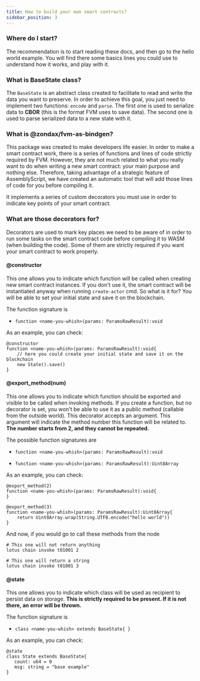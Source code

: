 ```yaml
---
title: How to build your own smart contracts?
sidebar_position: 3
---
```


### Where do I start?
The recommendation is to start reading these docs, and then go to the hello world example. You will find there some basics lines you could use
to understand how it works, and play with it.

### What is BaseState class?
The `BaseState` is an abstract class created to facilitate to read and write the data you want to preserve. In order to achieve this goal, you
just need to implement two functions: `encode` and `parse`. The first one is used to serialize data to **CBOR** (this is the format FVM uses to save data).
The second one is used to parse serialized data to a new state with it.

### What is @zondax/fvm-as-bindgen?
This package was created to make developers life easier. In order to make a smart contract work, there is a series of functions and lines of code strictly required by FVM.
However, they are not much related to what you really want to do when writing a new smart contract: your main purpose and nothing else. Therefore, taking advantage of
a strategic feature of AssemblyScript, we have created an automatic tool that will add those lines of code for you before compiling it.

It implements a series of custom decorators you must use in order to indicate key points of your smart contract.

### What are those decorators for?
Decorators are used to mark key places we need to be aware of in order to run some tasks on the smart contract code before compiling it to WASM (when building the code).
Some of them are strictly required if you want your smart contract to work properly.

#### @constructor
This one allows you to indicate which function will be called when creating new smart contract instances. If you don't use it, the smart contract
will be instantiated anyway when running `create-actor` cmd. So what is it for? You will be able to set your initial state and save it on the blockchain.

The function signature is
- ```function <name-you-whish>(params: ParamsRawResult):void```

As an example, you can check:
```
@constructor
function <name-you-whish>(params: ParamsRawResult):void{
    // here you could create your initial state and save it on the blockchain
    new State().save()
}
```

#### @export_method(num)
This one allows you to indicate which function should be exported and visible to be called when invoking methods. If you create a function, but no decorator is set, you
won't be able to use it as a public method (callable from the outside world). This decorator accepts an argument. This argument will indicate the method number this function
will be related to. **The number starts from 2, and they cannot be repeated.**

The possible function signatures are

- ```function <name-you-whish>(params: ParamsRawResult):void```

- ```function <name-you-whish>(params: ParamsRawResult):Uint8Array```

As an example, you can check:
```
@export_method(2)
function <name-you-whish>(params: ParamsRawResult):void{
}

@export_method(3)
function <name-you-whish>(params: ParamsRawResult):Uint8Array{
    return Uint8Array.wrap(String.UTF8.encode("hello world"))
}
```

And now, if you would go to call these methods from the node
```
# This one will not return anything
lotus chain invoke t01001 2

# This one will return a string 
lotus chain invoke t01001 3
```

#### @state
This one allows you to indicate which class will be used as recipient to persist data on storage.
**This is strictly required to be present. If it is not there, an error will be thrown.**

The function signature is
- ```class <name-you-whish> extends BaseState{ }```

As an example, you can check:
```
@state
class State extends BaseState{
   count: u64 = 0
   msg: string = "base example"
}
```

